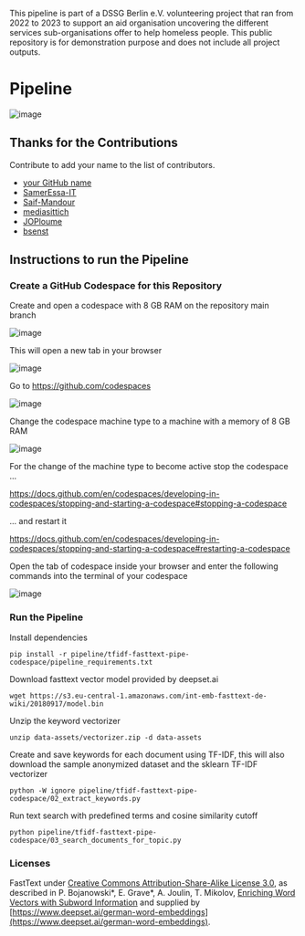 This pipeline is part of a DSSG Berlin e.V. volunteering project that ran from 2022 to 2023 to support an aid organisation uncovering the different services sub-organisations offer to help homeless people. This public repository is for demonstration purpose and does not include all project outputs.

# Pipeline

![image](https://github.com/dssg-berlin/obdachlosenhilfe/assets/8211411/3965e70a-cb05-4268-9e73-ef84d74b801c)

## Thanks for the Contributions
Contribute to add your name to the list of contributors.

* [your GitHub name](https://www.github.com/)
* [SamerEssa-IT](https://github.com/SamerEssa-IT)
* [Saif-Mandour](https://github.com/Saif-Mandour)
* [mediasittich](https://github.com/mediasittich)
* [JOPloume](https://github.com/JOPloume)
* [bsenst](https://github.com/bsenst)

## Instructions to run the Pipeline

### Create a GitHub Codespace for this Repository

Create and open a codespace with 8 GB RAM on the repository main branch

![image](https://github.com/dssg-berlin/obdachlosenhilfe/assets/8211411/5dd73c3f-656c-4cfb-bd41-161c439a68d5)

This will open a new tab in your browser

![image](https://github.com/dssg-berlin/obdachlosenhilfe/assets/8211411/d25af6a4-23f6-40ca-ac50-f746f8a9b3de)

Go to https://github.com/codespaces

![image](https://github.com/dssg-berlin/obdachlosenhilfe/assets/8211411/b34afc00-5afd-486f-9ff8-f19b13471126)

Change the codespace machine type to a machine with a memory of 8 GB RAM

![image](https://github.com/dssg-berlin/obdachlosenhilfe/assets/8211411/2e34b6dd-bf2d-4186-a32f-8295ea57b806)

For the change of the machine type to become active stop the codespace ...

https://docs.github.com/en/codespaces/developing-in-codespaces/stopping-and-starting-a-codespace#stopping-a-codespace

... and restart it

https://docs.github.com/en/codespaces/developing-in-codespaces/stopping-and-starting-a-codespace#restarting-a-codespace

Open the tab of codespace inside your browser and enter the following commands into the terminal of your codespace

![image](https://github.com/dssg-berlin/obdachlosenhilfe/assets/8211411/351b65fd-12f3-4edf-9649-e58fe4060432)

### Run the Pipeline

Install dependencies

`pip install -r pipeline/tfidf-fasttext-pipe-codespace/pipeline_requirements.txt`

Download fasttext vector model provided by deepset.ai

`wget https://s3.eu-central-1.amazonaws.com/int-emb-fasttext-de-wiki/20180917/model.bin`

Unzip the keyword vectorizer

`unzip data-assets/vectorizer.zip -d data-assets`

Create and save keywords for each document using TF-IDF, this will also download the sample anonymized dataset and the sklearn TF-IDF vectorizer

`python -W ignore pipeline/tfidf-fasttext-pipe-codespace/02_extract_keywords.py`

Run text search with predefined terms and cosine similarity cutoff

`python pipeline/tfidf-fasttext-pipe-codespace/03_search_documents_for_topic.py`

### Licenses

FastText under [Creative Commons Attribution-Share-Alike License 3.0](https://creativecommons.org/licenses/by-sa/3.0/), as described in P. Bojanowski*, E. Grave*, A. Joulin, T. Mikolov, [Enriching Word Vectors with Subword Information](https://arxiv.org/abs/1607.04606) and supplied by [https://www.deepset.ai/german-word-embeddings](https://www.deepset.ai/german-word-embeddings).
